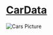 # [CarData](https://github.com/Sheshipal/CarData)
![Cars Picture](https://i.pinimg.com/originals/82/22/70/8222708519f702c9c1ae26b03aab9391.jpg)

